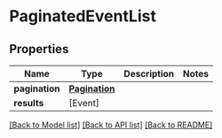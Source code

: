 # PaginatedEventList

## Properties
Name | Type | Description | Notes
------------ | ------------- | ------------- | -------------
**pagination** | [**Pagination**](Pagination.md) |  | 
**results** | [Event] |  | 

[[Back to Model list]](../README.md#documentation-for-models) [[Back to API list]](../README.md#documentation-for-api-endpoints) [[Back to README]](../README.md)


